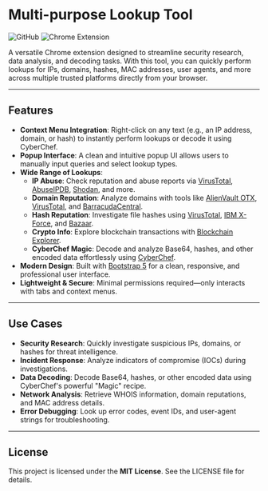 # Multi-purpose Lookup Tool

![GitHub](https://img.shields.io/badge/version-1.0-blue) ![Chrome Extension](https://img.shields.io/badge/Chrome%20Extension-v3-green)

A versatile Chrome extension designed to streamline security research, data analysis, and decoding tasks. With this tool, you can quickly perform lookups for IPs, domains, hashes, MAC addresses, user agents, and more across multiple trusted platforms directly from your browser.

---

## Features

- **Context Menu Integration**: Right-click on any text (e.g., an IP address, domain, or hash) to instantly perform lookups or decode it using CyberChef.
- **Popup Interface**: A clean and intuitive popup UI allows users to manually input queries and select lookup types.
- **Wide Range of Lookups**:
  - **IP Abuse**: Check reputation and abuse reports via [VirusTotal](https://www.virustotal.com), [AbuseIPDB](https://www.abuseipdb.com), [Shodan](https://www.shodan.io), and more.
  - **Domain Reputation**: Analyze domains with tools like [AlienVault OTX](https://otx.alienvault.com), [VirusTotal](https://www.virustotal.com), and [BarracudaCentral](https://www.barracudacentral.org).
  - **Hash Reputation**: Investigate file hashes using [VirusTotal](https://www.virustotal.com), [IBM X-Force](https://exchange.xforce.ibmcloud.com), and [Bazaar](https://bazaar.abuse.ch).
  - **Crypto Info**: Explore blockchain transactions with [Blockchain Explorer](https://www.blockchain.com/explorer).
  - **CyberChef Magic**: Decode and analyze Base64, hashes, and other encoded data effortlessly using [CyberChef](https://cyberchef.org).
- **Modern Design**: Built with [Bootstrap 5](https://getbootstrap.com) for a clean, responsive, and professional user interface.
- **Lightweight & Secure**: Minimal permissions required—only interacts with tabs and context menus.

---

## Use Cases

- **Security Research**: Quickly investigate suspicious IPs, domains, or hashes for threat intelligence.
- **Incident Response**: Analyze indicators of compromise (IOCs) during investigations.
- **Data Decoding**: Decode Base64, hashes, or other encoded data using CyberChef's powerful "Magic" recipe.
- **Network Analysis**: Retrieve WHOIS information, domain reputations, and MAC address details.
- **Error Debugging**: Look up error codes, event IDs, and user-agent strings for troubleshooting.

---

## License
This project is licensed under the **MIT License**. See the LICENSE file for details.
